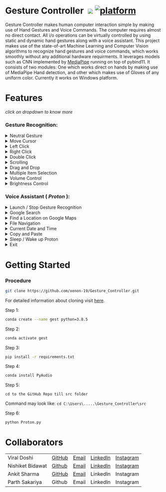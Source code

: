 

# Gesture Controller &nbsp;[![](https://img.shields.io/badge/python-3.7+-blue.svg)](https://www.python.org/downloads/) [![platform](https://img.shields.io/badge/platform-windows-green.svg)](https://github.com/xenon-19/Gesture_Controller) 

Gesture Controller makes human computer interaction simple by making use of Hand Gestures and Voice Commands. The computer requires almost no direct contact. All i/o operations can be virtually controlled by using static and dynamic hand gestures along with a voice assistant. This project makes use of the state-of-art Machine Learning and Computer Vision algorithms to recognize hand gestures and voice commands, which works smoothly without any additional hardware requirments. It leverages models such as CNN implemented by [MediaPipe](https://github.com/google/mediapipe) running on top of pybind11. It consists of two modules: One which works direct on hands by making use of MediaPipe Hand detection, and other which makes use of Gloves of any uniform color. Currently it works on Windows platform.


# Features
 _click on dropdown to know more_
### Gesture Recognition:
<details>
<summary>Neutral Gesture</summary>
 <figure>
  <img src="https://github.com/xenon-19/Gesture_Controller/blob/9be82cfc75aa4c04fff0e12dd4de853f9d83a101/demo_media/palm.gif" alt="Palm" width="711" height="400"><br>
  <figcaption>Neutral Gesture. Used to halt/stop execution of current gesture.</figcaption>
</figure>
</details>
 

<details>
<summary>Move Cursor</summary>
  <img src="https://github.com/xenon-19/Gesture_Controller/blob/e20edfb1f368ffa600d96bd91031942ec97cb2ab/demo_media/move%20mouse.gif" alt="Move Cursor" width="711" height="400"><br>
  <figcaption>Cursor is assigned to the midpoint of index and middle fingertips. This gesture moves the cursor to the desired location. Speed of the cursor movement is proportional to the speed of hand.</figcaption>
</details>

<details>
<summary>Left Click</summary>
<img src="https://github.com/xenon-19/Gesture_Controller/blob/9be82cfc75aa4c04fff0e12dd4de853f9d83a101/demo_media/left%20click.gif" alt="Left Click" width="711" height="400"><br>
 <figcaption>Gesture for single left click</figcaption>
</details>

<details>
<summary>Right Click</summary>
<img src="https://github.com/xenon-19/Gesture_Controller/blob/9be82cfc75aa4c04fff0e12dd4de853f9d83a101/demo_media/right%20click.gif" alt="Right Click" width="711" height="400"><br>
 <figcaption>Gesture for single right click</figcaption>
</details>

<details>
<summary>Double Click</summary>
<img src="https://github.com/xenon-19/Gesture_Controller/blob/9be82cfc75aa4c04fff0e12dd4de853f9d83a101/demo_media/double%20click.gif" alt="Double Click" width="711" height="400"><br>
 <figcaption>Gesture for double click</figcaption>
</details>

<details>
<summary>Scrolling</summary>
<img src="https://github.com/xenon-19/Gesture_Controller/blob/9be82cfc75aa4c04fff0e12dd4de853f9d83a101/demo_media/Scrolling.gif" alt="Scrolling" width="711" height="400"><br>
 <figcaption>Dynamic Gestures for horizontal and vertical scroll. The speed of scroll is proportional to the distance moved by pinch gesture from start point. Vertical and Horizontal scrolls are controlled by vertical and horizontal pinch movements respectively.</figcaption>
</details>

<details>
<summary>Drag and Drop</summary>
<img src="https://github.com/xenon-19/Gesture_Controller/blob/9be82cfc75aa4c04fff0e12dd4de853f9d83a101/demo_media/drag%20and%20drop.gif" alt="Drag and Drop" width="711" height="400"><br>
 <figcaption>Gesture for drag and drop functionality. Can be used to move/tranfer files from one directory to other.</figcaption>
</details>

<details>
<summary>Multiple Item Selection</summary>
<img src="https://github.com/xenon-19/Gesture_Controller/blob/9be82cfc75aa4c04fff0e12dd4de853f9d83a101/demo_media/multiple%20item%20selection.gif" alt="Multiple Item Selection" width="711" height="400"><br>
 <figcaption>Gesture to select multiple items</figcaption>
</details>

<details>
<summary>Volume Control</summary>
<img src="https://github.com/xenon-19/Gesture_Controller/blob/9be82cfc75aa4c04fff0e12dd4de853f9d83a101/demo_media/Volume%20control.gif" alt="Volume Control" width="711" height="400"><br>
 <figcaption>Dynamic Gestures for Volume control. The rate of increase/decrease of volume is proportional to the distance moved by pinch gesture from start point. </figcaption>
</details>

<details>
<summary>Brightness Control</summary>
<img src="https://github.com/xenon-19/Gesture_Controller/blob/9be82cfc75aa4c04fff0e12dd4de853f9d83a101/demo_media/Brigntness%20Control.gif" alt="Brightness Control" width="711" height="400"><br>
 <figcaption>Dynamic Gestures for Brightness control. The rate of increase/decrease of brightness is proportional to the distance moved by pinch gesture from start point. </figcaption>
</details>

### Voice Assistant ( ***Proton*** ):
<details>
<summary>Launch / Stop  Gesture Recognition</summary>
<img src="https://github.com/xenon-19/Gesture_Controller/blob/4041eedc2f75fa2923902000b606a05a677629e8/demo_media/voice%20commands/proton%20launch%20stop%20gest.png" alt="launch stop gesture recognition" width="250" height="auto">
<ul>
  <li>
    <code> Proton Launch Gesture Recognition </code><br>
    Turns on webcam for hand gesture recognition.
  </li>
  <li>
    <code> Proton Stop Gesture Recognition </code><br>
    Turns off webcam and stops gesture recognition.
    (Termination of Gesture controller can also be done via pressing <code>Enter</code> key in webcam window)
   </li>
</ul>
</details>

<details>
<summary>Google Search</summary>
<img src="https://github.com/xenon-19/Gesture_Controller/blob/4041eedc2f75fa2923902000b606a05a677629e8/demo_media/voice%20commands/proton%20search.png" alt="proton search github" width="800" height="auto">
<ul>
  <li>
    <code>Proton search {text_you_wish_to_search}</code><br>
    Opens a new tab on Chrome Browser if it is running, else opens a new window. Searches the given text on Google.
  </li>
</ul>
</details>

<details>
<summary>Find a Location on Google Maps</summary>
 <img src="https://github.com/xenon-19/Gesture_Controller/blob/4041eedc2f75fa2923902000b606a05a677629e8/demo_media/voice%20commands/proton%20find%20location.png" alt="proton find location" width="800" height="auto">
  <ol>
    <li> 
      <code>Proton Find a Location</code><br>
      Will ask the user for the location to be searched.
    </li>
    <li> 
      <code>{Location_you_wish_to_find}</code><br>
      Will find the required location on Google Maps in a new Chrome tab.
    </li>
  </ol>
</details>

<details>
<summary>File Navigation</summary>
<img src="https://github.com/xenon-19/Gesture_Controller/blob/4041eedc2f75fa2923902000b606a05a677629e8/demo_media/voice%20commands/proton%20list%20files.png" alt="proton list files" width="250" height="auto">&emsp;
 <img src="https://github.com/xenon-19/Gesture_Controller/blob/4041eedc2f75fa2923902000b606a05a677629e8/demo_media/voice%20commands/proton%20open.png" alt="proton open" width="250" height="auto">&emsp;
 <img src="https://github.com/xenon-19/Gesture_Controller/blob/4041eedc2f75fa2923902000b606a05a677629e8/demo_media/voice%20commands/proton%20go%20back.png" alt="proton go back" width="250" height="auto">
  <ul>
    <li>
      <code>Proton list files</code> / <code> Proton list </code><br>
      Will list the files and respective file_numbers in your Current Directory (by default C:)
    </li>
    <li>  
      <code> Proton open {file_number} </code><br>
      Opens the file / directory corresponding to specified file_number.
    </li>
    <li>
      <code>Proton go back </code> / <code> Proton back </code><br>
      Changes the Current Directory to Parent Directory and lists the files.
    </li>
  </ul>
</details>

<details>
<summary>Current Date and Time</summary>
<img src="https://github.com/xenon-19/Gesture_Controller/blob/d49c868acc41ac6c89489bfd80e5e5015a8cb571/demo_media/voice%20commands/proton%20date%20time.png" alt="proton date / time" width="250" height="auto">
  <ul>
    <li>
      <code> Proton what is today's date </code> / <code> Proton date </code><br>
      <code> Proton what is the time </code> / <code> Proton time </code><br>
      Returns the current date and time.
    </li>
  </ul>
</details>

<details>
<summary>Copy and Paste</summary>
 <img src="https://github.com/xenon-19/Gesture_Controller/blob/4041eedc2f75fa2923902000b606a05a677629e8/demo_media/voice%20commands/proton%20copy.png" alt="proton copy" width="500" height="auto">
 <img src="https://github.com/xenon-19/Gesture_Controller/blob/4041eedc2f75fa2923902000b606a05a677629e8/demo_media/voice%20commands/proton%20paste.png" alt="proton paste" width="500" height="auto">
  <ul>
    <li>
      <code> Proton Copy </code><br>
      Copies the selected text to clipboard.<br>
    </li>
    <li>
      <code> Proton Paste </code><br>
      Pastes the copied text.
    </li>
  </ul>
</details>

<details>
<summary>Sleep / Wake up Proton</summary>
  <img src="https://github.com/xenon-19/Gesture_Controller/blob/4041eedc2f75fa2923902000b606a05a677629e8/demo_media/voice%20commands/proton%20bye%20wake%20up.png" alt="proton sleep / wake up" width="250" height="auto">
  <ul>
    <li>
      Sleep<br>
      <code> Proton bye </code><br>
      Pauses voice command execution till the assistant is woken up.
    </li>
    <li>
      Wake up<br>
      <code> Proton wake up </code><br>
      Resumes voice command execution.
    </li>
  </ul>
</details>

<details>
<summary>Exit</summary>
   <img src="https://github.com/xenon-19/Gesture_Controller/blob/4041eedc2f75fa2923902000b606a05a677629e8/demo_media/voice%20commands/proton%20exit.png" alt="proton exit" width="250" height="auto">
  <ul>
    <li>
      <code> Proton Exit </code> <br>
      Terminates the voice assisstant thread. GUI window needs to be closed manually.
    </li>
  </ul>
</details>

# Getting Started
  
  ### Procedure
  ```bash
  git clone https://github.com/xenon-19/Gesture_Controller.git
  ```
  For detailed information about cloning visit [here](https://docs.github.com/en/github/creating-cloning-and-archiving-repositories/cloning-a-repository-from-github/cloning-a-repository).
  
  Step 1: 
  ```bash
  conda create --name gest python=3.8.5
  ```
  
  Step 2:
  ```bash
  conda activate gest
  ```
  
  Step 3:
  ```bash
  pip install -r requirements.txt
  ```
  
  Step 4:
  ```bash 
  conda install PyAudio
  ```
  Step 5:
  ``` 
  cd to the GitHub Repo till src folder
  ```
  Command may look like: `cd C:\Users\.....\Gesture_Controller\src`
  
  Step 6:
  ```bash 
  python Proton.py
  ```

  
# Collaborators
  | |  |  |  |  |
  | ------------- | ------------- | ------------- | ------------- | ------------- |
  | Viral Doshi | [GitHub](https://github.com/Viral-Doshi) | [Email](mailto:viraldoshi321@gmail.com) | [LinkedIn](https://www.linkedin.com/in/viral-doshi-5a7737190/) | [Instagram](https://www.instagram.com/_viral_doshi/) |
  | Nishiket Bidawat | [Github](https://github.com/xenon-19) | [Email](mailto:bidawatnishiket@gmail.com) | [LinkedIn](https://www.linkedin.com/in/nishiket-bidawat-74b419193/) | [Instagram](https://myanimelist.net/profile/Xenon1901) |
  | Ankit Sharma | [GitHub](https://github.com/ankit-4129) | [Email](mailto:ankitsharma.rbt@gmail.com) | LinkedIn | Instagram |
  | Parth Sakariya | Github | Email | LinkedIn | Instagram |
  
